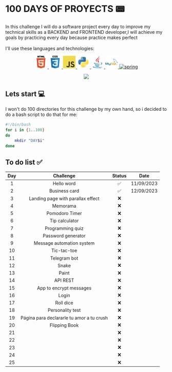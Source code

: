# 100 DAYS OF PROYECTS 📟
In this challenge I will do a software project every day to improve my technical skills as a BACKEND and FRONTEND developer,I will achieve my goals by practicing every day because practice makes perfect<br><br>
I'll use these languages and technologies:
<p align="center"> 
  <!--HTML5-->
  <a href="https://www.w3.org/html/" target="_blank" rel="noreferrer"> 
    <img src="https://raw.githubusercontent.com/devicons/devicon/master/icons/html5/html5-original-wordmark.svg" alt="html5" width="40" height="40"/> 
  </a> 
  <!--CSS3-->
  <a href="https://www.w3schools.com/css/" target="_blank" rel="noreferrer"> 
    <img src="https://raw.githubusercontent.com/devicons/devicon/master/icons/css3/css3-original-wordmark.svg" alt="css3" width="40" height="40"/> 
  </a>
  <!--JavaScript-->
  <a href="https://developer.mozilla.org/en-US/docs/Web/JavaScript" target="_blank" rel="noreferrer"> 
    <img src="https://raw.githubusercontent.com/devicons/devicon/master/icons/javascript/javascript-original.svg" alt="javascript" width="40" height="40"/>     </a>
  <!--Python-->
  <a href="https://www.python.org" target="_blank" rel="noreferrer"> 
    <img src="https://raw.githubusercontent.com/devicons/devicon/master/icons/python/python-original.svg" alt="python" width="40" height="40"/> 
  </a> 
     <!--Java-->
     <a href="https://www.java.com" target="_blank" rel="noreferrer"> 
        <img src="https://raw.githubusercontent.com/devicons/devicon/master/icons/java/java-original.svg" alt="java" width="40" height="40"/> 
    </a>
    <!--MySQL-->
    <a href="https://www.mysql.com/" target="_blank" rel="noreferrer"> 
      <img src="https://raw.githubusercontent.com/devicons/devicon/master/icons/mysql/mysql-original-wordmark.svg" alt="mysql" width="40" height="40"/> 
    </a>
    <!--Spring-->
    <a href="https://spring.io/" target="_blank" rel="noreferrer"> 
      <img src="https://www.vectorlogo.zone/logos/springio/springio-icon.svg" alt="spring" width="40" height="40"/> 
    </a>
</p>
<p align="center">
    <img src="https://i.pinimg.com/originals/bb/5e/47/bb5e47498772c0628f6dc7f26a6af28c.gif" >
</p>

## Lets start 💻
I won't do 100 directories for this challenge by my own hand, so i decided to do a bash script to do that for me: 
```bash
#!/bin/bash
for i in {1..100}
do 
    mkdir "DAY$i"
done
```
## To do list ✅
<div style="text-align: center">

| Day  | Challenge   | Status |Date       |
|------|-------------|--------|-----------|
|  1   | Hello word  |✅     | 11/09/2023|
|  2   | Business card  |✅   | 12/09/2023|
|  3   | Landing page with parallax effect  |❌    | |
|  4   | Memorama |❌   ||
|  5   | Pomodoro Timer  |❌    | |
|  6   | Tip calculator |❌    | |
|  7   | Programming quiz  |❌    | |
|  8   | Password generator  |❌     | |
|  9   | Message automation system  |❌     | |
|  10   | Tic-tac-toe  |❌     | |
|  11   | Telegram bot  |❌     | |
|  12   |Snake |❌     | |
|  13   | Paint  |❌     | |
|  14   | API REST |❌     | |
|  15   | App to encrypt messages  |❌     | |
|  16   | Login  |❌     | |
|  17   | Roll dice  |❌     | |
|  18   | Personality test  |❌     | |
|  19   | Página para declararle tu amor a tu crush  |❌     | |
|  20   | Flipping Book  |❌     | |
|  21  |  |❌    | |
|  22   |   |❌     | |
|  23   |   |❌     | |
|  24   |   |❌     | |
|  25   |   |❌    | |

</div>
